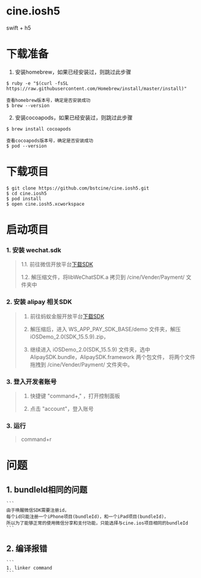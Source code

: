 # cine.iosh5
swift + h5

下载准备
=======
1. 安装homebrew，如果已经安装过，则跳过此步骤
```
$ ruby -e "$(curl -fsSL https://raw.githubusercontent.com/Homebrew/install/master/install)"

查看homebrew版本号，确定是否安装成功
$ brew --version
```
2. 安装cocoapods，如果已经安装过，则跳过此步骤
```
$ brew install cocoapods

查看cocoapods版本号，确定是否安装成功
$ pod --version
```

下载项目
=======
```
$ git clone https://github.com/bstcine/cine.iosh5.git
$ cd cine.iosh5
$ pod install
$ open cine.iosh5.xcworkspace
```

启动项目
=======
  
  ### 1. 安装 wechat.sdk
  
  > 1.1. 前往微信开放平台[下载SDK](https://res.wx.qq.com/op_res/ANdzDfT57ILG_m1gEt1Pw-3Mm1NCkbcwxoDnGK8MsXU6d7O_NBGLuGZ18CnXQSi9)
  >
  > 1.2. 解压缩文件，将libWeChatSDK.a 拷贝到 /cine/Vender/Payment/ 文件夹中
  >
    
  ### 2. 安装 alipay 相关SDK
  
  > 1. 前往蚂蚁金服开放平台[下载SDK](https://openhome.alipay.com/doc/sdkResPackageDownLoad.resource?code=639b8cd68566419fb01c1c45b77ab6a7)
  >
  > 2. 解压缩后，进入 WS_APP_PAY_SDK_BASE/demo 文件夹，解压iOSDemo_2.0(SDK_15.5.9).zip，
  >
  > 3. 继续进入 iOSDemo_2.0(SDK_15.5.9) 文件夹，选中 AlipaySDK.bundle，AlipaySDK.framework 两个包文件，
  >    将两个文件拖拽到 /cine/Vender/Payment/ 文件夹中。
  > 
       
  
  ### 3. 登入开发者账号
  
  > 1. 快捷键 "command+," ，打开控制面板
  >
  > 2. 点击 "account"，登入账号
  >
  
  ### 3. 运行
  
  >
  > command+r
  >

问题
=======
  ## 1. bundleId相同的问题
    ```
    由于唤醒微信SDK需要注册id，
    每个id只能注册一个iPhone项目(bundleId)，和一个iPad项目(bundleId)，
    所以为了能够正常的使用微信分享和支付功能，只能选择与cine.ios项目相同的bundleId
    ```
    
  ## 2. 编译报错
    ```
    1. linker command
    ```
    
